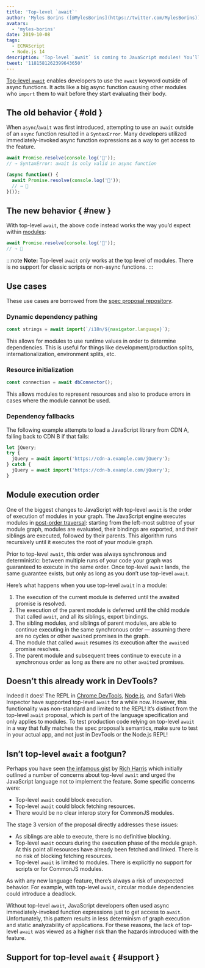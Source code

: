 ```yaml
---
title: 'Top-level `await`'
author: 'Myles Borins ([@MylesBorins](https://twitter.com/MylesBorins))'
avatars:
  - 'myles-borins'
date: 2019-10-08
tags:
  - ECMAScript
  - Node.js 14
description: 'Top-level `await` is coming to JavaScript modules! You’ll soon be able to use `await` without needing to be in an async function.'
tweet: '1181581262399643650'
---
```

[Top-level `await`](https://github.com/tc39/proposal-top-level-await) enables developers to use the `await` keyword outside of async functions. It acts like a big async function causing other modules who `import` them to wait before they start evaluating their body.

## The old behavior { #old }

When `async`/`await` was first introduced, attempting to use an `await` outside of an `async` function resulted in a `SyntaxError`. Many developers utilized immediately-invoked async function expressions as a way to get access to the feature.

```js
await Promise.resolve(console.log('🎉'));
// → SyntaxError: await is only valid in async function

(async function() {
  await Promise.resolve(console.log('🎉'));
  // → 🎉
}());
```

## The new behavior { #new }

With top-level `await`, the above code instead works the way you’d expect within [modules](/features/modules):

```js
await Promise.resolve(console.log('🎉'));
// → 🎉
```

:::note
**Note:** Top-level `await` _only_ works at the top level of modules. There is no support for classic scripts or non-async functions.
:::

## Use cases

These use cases are borrowed from the [spec proposal repository](https://github.com/tc39/proposal-top-level-await#use-cases).

### Dynamic dependency pathing

```js
const strings = await import(`/i18n/${navigator.language}`);
```

This allows for modules to use runtime values in order to determine dependencies. This is useful for things like development/production splits, internationalization, environment splits, etc.

### Resource initialization

```js
const connection = await dbConnector();
```

This allows modules to represent resources and also to produce errors in cases where the module cannot be used.

### Dependency fallbacks

The following example attempts to load a JavaScript library from CDN A, falling back to CDN B if that fails:

```js
let jQuery;
try {
  jQuery = await import('https://cdn-a.example.com/jQuery');
} catch {
  jQuery = await import('https://cdn-b.example.com/jQuery');
}
```

## Module execution order

One of the biggest changes to JavaScript with top-level `await` is the order of execution of modules in your graph. The JavaScript engine executes modules in [post-order traversal](https://en.wikibooks.org/wiki/A-level_Computing/AQA/Paper_1/Fundamentals_of_algorithms/Tree_traversal#Post-order): starting from the left-most subtree of your module graph, modules are evaluated, their bindings are exported, and their siblings are executed, followed by their parents. This algorithm runs recursively until it executes the root of your module graph.

Prior to top-level `await`, this order was always synchronous and deterministic: between multiple runs of your code your graph was guaranteed to execute in the same order. Once top-level `await` lands, the same guarantee exists, but only as long as you don’t use top-level `await`.

Here’s what happens when you use top-level `await` in a module:

1. The execution of the current module is deferred until the awaited promise is resolved.
1. The execution of the parent module is deferred until the child module that called `await`, and all its siblings, export bindings.
1. The sibling modules, and siblings of parent modules, are able to continue executing in the same synchronous order — assuming there are no cycles or other `await`ed promises in the graph.
1. The module that called `await` resumes its execution after the `await`ed promise resolves.
1. The parent module and subsequent trees continue to execute in a synchronous order as long as there are no other `await`ed promises.

## Doesn’t this already work in DevTools?

Indeed it does! The REPL in [Chrome DevTools](https://developers.google.com/web/updates/2017/08/devtools-release-notes#await), [Node.js](https://github.com/nodejs/node/issues/13209), and Safari Web Inspector have supported top-level `await` for a while now. However, this functionality was non-standard and limited to the REPL! It’s distinct from the top-level `await` proposal, which is part of the language specification and only applies to modules. To test production code relying on top-level `await` in a way that fully matches the spec proposal’s semantics, make sure to test in your actual app, and not just in DevTools or the Node.js REPL!

## Isn’t top-level `await` a footgun?

Perhaps you have seen [the infamous gist](https://gist.github.com/Rich-Harris/0b6f317657f5167663b493c722647221) by [Rich Harris](https://twitter.com/Rich_Harris) which initially outlined a number of concerns about top-level `await` and urged the JavaScript language not to implement the feature. Some specific concerns were:

- Top-level `await` could block execution.
- Top-level `await` could block fetching resources.
- There would be no clear interop story for CommonJS modules.

The stage 3 version of the proposal directly addresses these issues:

- As siblings are able to execute, there is no definitive blocking.
- Top-level `await` occurs during the execution phase of the module graph. At this point all resources have already been fetched and linked. There is no risk of blocking fetching resources.
- Top-level `await` is limited to modules. There is explicitly no support for scripts or for CommonJS modules.

As with any new language feature, there’s always a risk of unexpected behavior. For example, with top-level `await`, circular module dependencies could introduce a deadlock.

Without top-level `await`, JavaScript developers often used async immediately-invoked function expressions just to get access to `await`. Unfortunately, this pattern results in less determinism of graph execution and static analyzability of applications. For these reasons, the lack of top-level `await` was viewed as a higher risk than the hazards introduced with the feature.

## Support for top-level `await` { #support }

<feature-support chrome="89 https://bugs.chromium.org/p/v8/issues/detail?id=9344"
                 firefox="52 https://bugzilla.mozilla.org/show_bug.cgi?id=1519100"
                 safari="15 https://bugs.webkit.org/show_bug.cgi?id=202484"
                 nodejs="14"
                 babel="no https://github.com/babel/proposals/issues/44"></feature-support>
